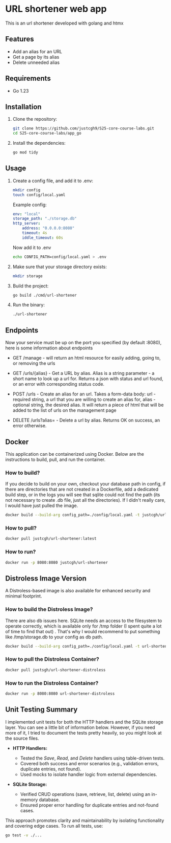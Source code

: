 # URL shortener web app

This is an url shortener developed with golang and htmx

## Features

- Add an alias for an URL
- Get a page by its alias
- Delete unneeded alias

## Requirements

- Go 1.23

## Installation

1. Clone the repository:

    ```bash
    git clone https://github.com/justcgh9/S25-core-course-labs.git
    cd S25-core-course-labs/app_go
    ```

2. Install the dependencies:

    ```bash
    go mod tidy
    ```

## Usage

1. Create a config file, and add it to .env:

    ```bash
    mkdir config
    touch config/local.yaml
    ```

    Example config:

    ```yaml
    env: "local"
    storage_path: "./storage.db"
    http_server:
        address: "0.0.0.0:8080"
        timeout: 4s
        iddle_timeout: 60s
    ```

    Now add it to .env

    ```bash
    echo CONFIG_PATH=config/local.yaml > .env
    ```

2. Make sure that your storage directory exists:

    ```bash
    mkdir storage
    ```

3. Build the project:

    ```bash
    go build ./cmd/url-shortener
    ```

4. Run the binary:

    ```bash
    ./url-shortener
    ```

## Endpoints

Now your service must be up on the port you specified (by default :8080), here is some information about endpoints

- GET /manage - will return an html resource for easily adding, going to, or removing the urls

- GET /urls/{alias} - Get a URL by alias. Alias is a string parameter - a short name to look up a url for. Returns a json with status and url found, or an error with corresponding status code.

- POST /urls - Create an alias for an url. Takes a form-data body: url - required string, a url that you are willing to create an alias for, alias - optional string, the desired alias. It will return a piece of html that will be added to the list of urls on the management page

- DELETE /urls?alias= - Delete a url by alias. Returns OK on success, an error otherwise.

## **Docker**  

This application can be containerized using Docker. Below are the instructions to build, pull, and run the container.  

### **How to build?**  

If you decide to build on your own, checkout your database path in config, if there are directories that are not created in a Dockerfile, add a dedicated build step, or in the logs you will see that sqlite could not find the path (its not necessary to create .db file, just all the directories). If I didn't really care, I would have just pulled the image.

```sh
docker build --build-arg config_path=./config/local.yaml -t justcgh/url-shortener .
```

### **How to pull?**  

```sh
docker pull justcgh/url-shortener:latest
```

### **How to run?**  

```sh
docker run -p 8080:8080 justcgh/url-shortener
```

## **Distroless Image Version**  

A Distroless-based image is also available for enhanced security and minimal footprint.

### **How to build the Distroless Image?**  

There are also db issues here. SQLite needs an access to the filesystem to operate correctly, which is available only for /tmp folder (I spent quite a lot of time to find that out) . That's why I would recommend to put something like /tmp/storage.db to your config as db path.

```sh
docker build --build-arg config_path=./config/local.yaml -t url-shortener-distroless -f distroless.Dockerfile .
```

### **How to pull the Distroless Container?**

```sh
docker pull justsgh/url-shortener-distroless
```

### **How to run the Distroless Container?**  

```sh
docker run -p 8080:8080 url-shortener-distroless
```

## Unit Testing Summary

I implemented unit tests for both the HTTP handlers and the SQLite storage layer. You can see a little bit of information below. However, if you need more of it, I tried to document the tests pretty heavily, so you might look at the source files.

- **HTTP Handlers:**  
  - Tested the *Save*, *Read*, and *Delete* handlers using table-driven tests.
  - Covered both success and error scenarios (e.g., validation errors, duplicate entries, not found).
  - Used mocks to isolate handler logic from external dependencies.

- **SQLite Storage:**  
  - Verified CRUD operations (save, retrieve, list, delete) using an in-memory database.
  - Ensured proper error handling for duplicate entries and not-found cases.

This approach promotes clarity and maintainability by isolating functionality and covering edge cases. To run all tests, use:

```bash
go test -v ./...
```
